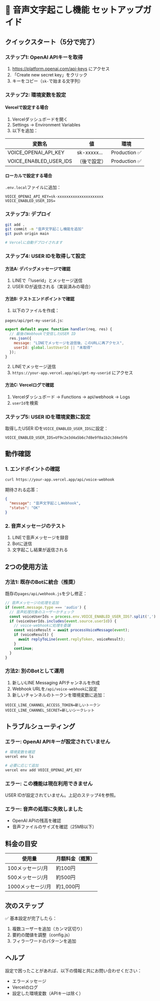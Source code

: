 # 🚀 音声文字起こし機能 セットアップガイド

## クイックスタート（5分で完了）

### ステップ1: OpenAI APIキーを取得
1. https://platform.openai.com/api-keys にアクセス
2. 「Create new secret key」をクリック
3. キーをコピー（`sk-`で始まる文字列）

### ステップ2: 環境変数を設定

#### Vercelで設定する場合
1. Vercelダッシュボードを開く
2. Settings → Environment Variables
3. 以下を追加：

| 変数名 | 値 | 環境 |
|--------|-----|------|
| VOICE_OPENAI_API_KEY | sk-xxxxx... | Production ✅ |
| VOICE_ENABLED_USER_IDS | （後で設定） | Production ✅ |

#### ローカルで設定する場合
`.env.local`ファイルに追加：
```env
VOICE_OPENAI_API_KEY=sk-xxxxxxxxxxxxxxxxxxxxx
VOICE_ENABLED_USER_IDS=
```

### ステップ3: デプロイ
```bash
git add .
git commit -m "音声文字起こし機能を追加"
git push origin main

# Vercelに自動デプロイされます
```

### ステップ4: USER IDを取得して設定

#### 方法A: デバッグメッセージで確認
1. LINEで「!userid」とメッセージ送信
2. USER IDが返信される（実装済みの場合）

#### 方法B: テストエンドポイントで確認
1. 以下のファイルを作成：

`pages/api/get-my-userid.js`:
```javascript
export default async function handler(req, res) {
  // 最後のWebhookで受信したUSER ID
  res.json({ 
    message: "LINEでメッセージを送信後、このURLに再アクセス",
    userId: global.lastUserId || "未取得"
  });
}
```

2. LINEでメッセージ送信
3. `https://your-app.vercel.app/api/get-my-userid` にアクセス

#### 方法C: Vercelログで確認
1. Vercelダッシュボード → Functions → api/webhook → Logs
2. `userId`を検索

### ステップ5: USER IDを環境変数に設定
取得したUSER IDを`VOICE_ENABLED_USER_IDS`に設定：
```
VOICE_ENABLED_USER_IDS=Uf9c2e3d4a5b6c7d8e9f0a1b2c3d4e5f6
```

## 動作確認

### 1. エンドポイントの確認
```bash
curl https://your-app.vercel.app/api/voice-webhook
```

期待される応答：
```json
{
  "message": "音声文字起こしWebhook",
  "status": "OK"
}
```

### 2. 音声メッセージのテスト
1. LINEで音声メッセージを録音
2. Botに送信
3. 文字起こし結果が返信される

## 2つの使用方法

### 方法1: 既存のBotに統合（推奨）

既存の`pages/api/webhook.js`を少し修正：

```javascript
// 音声メッセージの処理を追加
if (event.message.type === 'audio') {
  // 音声処理対象のユーザーかチェック
  const voiceUserIds = process.env.VOICE_ENABLED_USER_IDS?.split(',') || [];
  if (voiceUserIds.includes(event.source.userId)) {
    // voice-webhookに処理を委譲
    const voiceResult = await processVoiceMessage(event);
    if (voiceResult) {
      await replyToLine(event.replyToken, voiceResult);
    }
    continue;
  }
}
```

### 方法2: 別のBotとして運用

1. 新しいLINE Messaging APIチャンネルを作成
2. Webhook URLを`/api/voice-webhook`に設定
3. 新しいチャンネルのトークンを環境変数に追加：
```env
VOICE_LINE_CHANNEL_ACCESS_TOKEN=新しいトークン
VOICE_LINE_CHANNEL_SECRET=新しいシークレット
```

## トラブルシューティング

### エラー: OpenAI APIキーが設定されていません
```bash
# 環境変数を確認
vercel env ls

# 必要に応じて追加
vercel env add VOICE_OPENAI_API_KEY
```

### エラー: この機能は現在利用できません
USER IDが設定されていません。上記のステップ4を参照。

### エラー: 音声の処理に失敗しました
- OpenAI APIの残高を確認
- 音声ファイルのサイズを確認（25MB以下）

## 料金の目安

| 使用量 | 月額料金（概算） |
|--------|-----------------|
| 100メッセージ/月 | 約100円 |
| 500メッセージ/月 | 約500円 |
| 1000メッセージ/月 | 約1,000円 |

## 次のステップ

✅ 基本設定が完了したら：
1. 複数ユーザーを追加（カンマ区切り）
2. 要約の閾値を調整（config.js）
3. フィラーワードのパターンを追加

## ヘルプ

設定で困ったことがあれば、以下の情報と共にお問い合わせください：
- エラーメッセージ
- Vercelのログ
- 設定した環境変数（APIキーは除く）